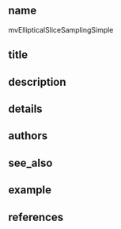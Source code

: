 ## name
mvEllipticalSliceSamplingSimple
## title
## description
## details
## authors
## see_also
## example
## references
